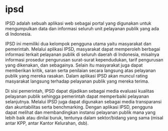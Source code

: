 # ipsd

IPSD adalah sebuah aplikasi web sebagai portal yang digunakan untuk mengumpulkan data dan informasi seluruh unit pelayanan publik yang ada di Indonesia.

IPSD ini memiliki dua kelompok pengguna utama yaitu masyarakat dan pemerintah. Melalui aplikasi IPSD, masyarakat dapat memperoleh berbagai informasi terkait pelayanan publik di seluruh daerah di Indonesia, misalnya informasi prosedur pengurusan surat-surat kependudukan, tarif pengurusan yang dikenakan, dan sebagainya. Selain itu masyarakat juga dapat memberikan kritik, saran serta penilaian secara langsung atas pelayanan publik yang mereka rasakan. Dalam aplikasi IPSD akan muncul rating masyarakat langsung terhadap pelayanan publik yang mereka terima.

Di sisi pemerintah, IPSD dapat dijadikan sebagai media evaluasi kualitas pelayanan publik sehingga pemerintah dapat memperbaiki pelayanan selanjutnya. Melalui IPSD juga dapat digunakan sebagai media transparansi dan akuntabilitas serta benchmarking. Dengan aplikasi IPSD, pengguna dapat melihat dan membandingkan instansi pelayanan publik mana yang lebih baik atau dinilai buruk, tentunya dalam sektor/bidang yang sama (misal antar KPP, antar Kantor Kelurahan, dsb).
